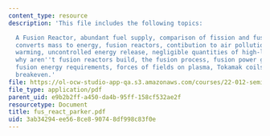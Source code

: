 ```yaml
---
content_type: resource
description: 'This file includes the following topics:

  A Fusion Reactor, abundant fuel supply, comparison of fission and fusion: efficiently
  converts mass to energy, fusion reactors, contibution to air pollution or global
  warming, uncontrolled energy release, negligible quantities of high-level waste,
  why aren''t fusion reactors build, the fusion process, fusion power generation,
  fusion energy requirements, forces of fields on plasma, Tokamak coils, and the energy
  breakeven.'
file: https://ol-ocw-studio-app-qa.s3.amazonaws.com/courses/22-012-seminar-fusion-and-plasma-physics-spring-2006/3ab34294ee568ce890748df998c83f0e_fus_react_parker.pdf
file_type: application/pdf
parent_uid: e9b2b2ff-a450-da4b-95ff-158cf532ae2f
resourcetype: Document
title: fus_react_parker.pdf
uid: 3ab34294-ee56-8ce8-9074-8df998c83f0e
---
```

